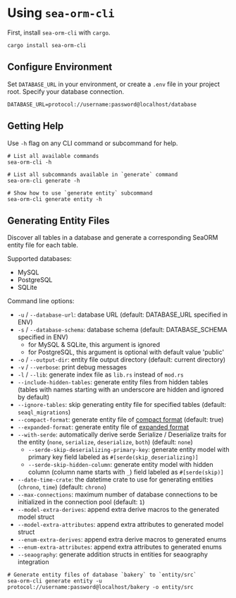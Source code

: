 # Using `sea-orm-cli`

First, install `sea-orm-cli` with `cargo`.

```shell
cargo install sea-orm-cli
```

## Configure Environment

Set `DATABASE_URL` in your environment, or create a `.env` file in your project root. Specify your database connection.

```env title=".env"
DATABASE_URL=protocol://username:password@localhost/database
```

## Getting Help

Use `-h` flag on any CLI command or subcommand for help.

```shell
# List all available commands
sea-orm-cli -h

# List all subcommands available in `generate` command
sea-orm-cli generate -h

# Show how to use `generate entity` subcommand
sea-orm-cli generate entity -h
```

## Generating Entity Files

Discover all tables in a database and generate a corresponding SeaORM entity file for each table.

Supported databases:
- MySQL
- PostgreSQL
- SQLite

Command line options:
- `-u` / `--database-url`: database URL (default: DATABASE_URL specified in ENV)
- `-s` / `--database-schema`: database schema (default: DATABASE_SCHEMA specified in ENV)
    - for MySQL & SQLite, this argument is ignored
    - for PostgreSQL, this argument is optional with default value 'public'
- `-o` / `--output-dir`: entity file output directory (default: current directory)
- `-v` / `--verbose`: print debug messages
- `-l` / `--lib`: generate index file as `lib.rs` instead of `mod.rs`
- `--include-hidden-tables`: generate entity files from hidden tables (tables with names starting with an underscore are hidden and ignored by default)
- `--ignore-tables`: skip generating entity file for specified tables (default: `seaql_migrations`)
- `--compact-format`: generate entity file of [compact format](04-generate-entity/02-entity-structure.md) (default: true)
- `--expanded-format`: generate entity file of [expanded format](04-generate-entity/03-expanded-entity-structure.md)
- `--with-serde`: automatically derive serde Serialize / Deserialize traits for the entity (`none`, `serialize`, `deserialize`, `both`) (default: `none`)
    - `--serde-skip-deserializing-primary-key`: generate entity model with primary key field labeled as `#[serde(skip_deserializing)]`
    - `--serde-skip-hidden-column`: generate entity model with hidden column (column name starts with `_`) field labeled as `#[serde(skip)]`
- `--date-time-crate`: the datetime crate to use for generating entities (`chrono`, `time`) (default: `chrono`)
- `--max-connections`: maximum number of database connections to be initialized in the connection pool (default: `1`)
- `--model-extra-derives`: append extra derive macros to the generated model struct
- `--model-extra-attributes`: append extra attributes to generated model struct
- `--enum-extra-derives`: append extra derive macros to generated enums
- `--enum-extra-attributes`: append extra attributes to generated enums
- `--seaography`: generate addition structs in entities for seaography integration

```shell
# Generate entity files of database `bakery` to `entity/src`
sea-orm-cli generate entity -u protocol://username:password@localhost/bakery -o entity/src
```
